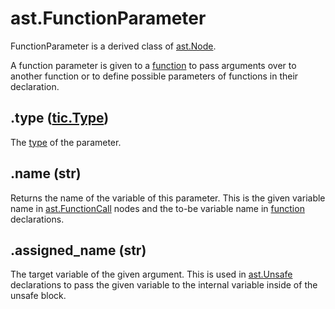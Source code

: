 # ast.FunctionParameter

FunctionParameter is a derived class of [ast.Node](Node).

A function parameter is given to a [function](Function) to pass arguments over to another function or to define possible parameters of functions in their declaration.

## .type ([tic.Type](/python-api/tic/Type))

The [type](/python-api/tic/Type) of the parameter.

## .name (str)

Returns the name of the variable of this parameter. This is the given variable name in [ast.FunctionCall](FunctionCall) nodes and the to-be variable name in [function](Function) declarations.

## .assigned_name (str)

The target variable of the given argument. This is used in [ast.Unsafe](Unsafe) declarations to pass the given variable to the internal variable inside of the unsafe block.
